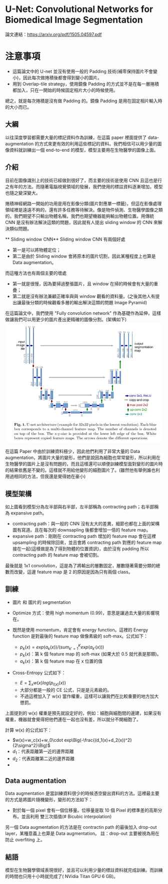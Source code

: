 # U-Net: Convolutional Networks for Biomedical Image Segmentation
論文連結：https://arxiv.org/pdf/1505.04597.pdf

# 注意事項
* 這篇論文中的 U-net 並沒有使用一般的 Padding 技術(補零保持圖片不會變小)，因此每次做捲積後都會得到變小的圖片。
* 用到 Overlap-tile strategy，使用鏡像 Padding 的方式並不是在每一層捲積都加入，只在一開始的時候固定相片大小的時候使用。

總之，就是每次捲積是沒有做 Padding 的。鏡像 Padding 是用在固定相片輸入時的大小而已。

## 大綱
以往深度學習都需要大量的標記資料作為訓練，在這篇 paper 裡面提供了 data-augmentation 的方式來更有效的利用這些標記的資料。我們相信可以用少量的圖像資料就訓練出一個 end-to-end 的模型，模型主要用在生物醫學的圖像上面。

## 介紹
目前在圖像識別上的技術已經做到很好了，而主要的技術是使用 CNN 且這也是行之有年的方法。而隨著電腦視覺領域的發展，我們使用的標註資料逐漸增加，模型也隨之變深變大。

捲積神經網路一開始的功用是用在影像分類(圖片對應單一標籤)，但這在影像處理領域裡是遠遠不夠的，還有許多任務等待解決。像是物件偵測、生物醫學圖像之類的。我們期望不只輸出物體名稱，我們也期望機器能夠輸出物體位置。用傳統 CNN 是沒有辦法解決這類的問題，因此就有人提出 sliding window 的 CNN 來解決類似問題。

** Sliding window CNN**
Sliding window CNN 有兩個好處
* 第一是可以將物體定位；
* 第二是由於 Sliding window 會將原本的圖片切割，因此某種程度上也算是 Data augmentation。

而這種方法也有兩個主要的壞處
* 第一就是很慢，因為要掃過整張圖片，且 window 在掃的時候會有大量的重疊；
* 第二就是沒有辦法兼顧正確率與與 window 觀看的資料量。(之後其他人有提出讓最後分類的時候觀看多層的輸出解決這類的問題 Image Pyramid)

在這篇論文中，我們使用 "Fully convolution network" 作為基礎作為延伸，這樣做讓我們可以用更少的圖片產出更精確的圖像分割。(架構如下)
![](media/U-net.png)

在這篇 Paper 中由於訓練資料極少，因此他們利用了非常大量的 Data augmentation，將圖片大量的變形，他們是說因為細胞也常常變形，所以利用在生物醫學的圖片上是沒有問題的，而且這樣還可以順便訓練模型面對變形的圖片時的結果依舊是不變的。這樣就不用給他變形的細胞圖片了。(雖然他有舉例誰也利用過相同的方法，但我還是覺得她在豪小)

## 模型架構
如上圖看到模型分為左半部與右半部，左半部稱為 contracting path；右半部稱為 expansive path。
* contracting path：與一般的 CNN 沒有太大的差異，細節也都在上面的架構圖有寫道。且在每次的 downsapling 後都會增加一倍的 feature map。
* expansive path：剛剛在 contracting path 增加的 feature map 會在這裡 upsampling 的時候除回來，並且會將 contracting path 對應的 feature map 接在一起(這樣做是為了得到物體的位置資訊)，由於沒有 padding 所以 contracting path 的 feature map 會被切割。

最後就是 1x1 convolution，這是為了將輸出的層數固定，層數隨著需要分類的總數而改變，這邊 feature map 是 2 的原因是因為只有兩個 class。

## 訓練
* 圖片 和 圖片的 segmentation
* Optimize 方式：使用 high momentum (0.99)，意思是讓過去大量的影響現在。
* 既然是使用 momentum，肯定會有 energy function。這裡的 Energy function 是對最後的 feature map 做像素級的 soft-max。公式如下：
	* $p_k(x)=exp(a_k(x))/\Big(sum^{K}_{k'=1}exp(a_{k'}(x))\Big)$
	* $p_k(x)$：第 k 個 feature map 的 soft-max (如果大於 0.5 就代表是那類)。
	* $a_k(x)$：第 k 個 feature map 在 x 位置的值

* Cross-Entropy 公式如下：
	* $E=\sum_xw(x)log(p_{l(x)}(x))$
	* 大部分都是一般的 CE 公式，只是是元素級的。
	* 不過這裡加入了 w(x) 當作權重，這樣可以讓我們在比較重要的地方加大懲罰。

上面提到的 w(x) 權重是預先就設定好的，例如：細胞與細胞間的邊建，如果沒有權重，機器就會覺得把他們連在一起也沒有差，所以就分不開細胞了。

計算 w(x) 的公式如下：
* $w(x)=w_c(x)+w_0\cdot exp\Big(-\frac{(d_1(x)+d_2(x))^2}{2\sigma^2}\Big)$
* $d_1$：代表距離第一近的邊界距離
* $d_2$：代表距離第二近的邊界距離
* 

## Data augmentation
Data augmentation 是當訓練資料很少的時候憑空變出資料的方法。這裡最主要的方式是將圖片隨機變形，變形的方法如下：

* 對於每一個 pixel 會有一個位移量。位移量是取 10 個 Pixel 的標準差的高斯分布。並且利用 雙三次插值(# Bicubic interpolation)

另一個 Data augmentation 的方法是在 contractin path 的最後加入 drop-out layer，某種意義上也算是 Data augmentation。
註：drop-out 主要被視為用在防止 overfiting 上。




## 結語
模型在生物醫學領域表現很好，並且可以利用少量的標註資料就完成訓練。而訓練的時間也只用十小時就完成了( NVidia Titan GPU 6 GB)。